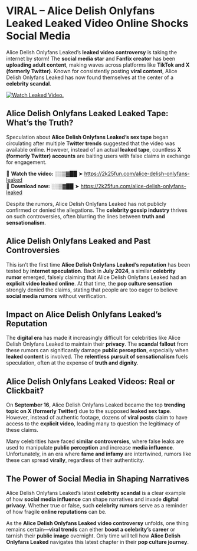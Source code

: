 # VIRAL – Alice Delish Onlyfans Leaked Leaked Video Online Shocks Social Media 

Alice Delish Onlyfans Leaked’s **leaked video controversy** is taking the internet by storm! The **social media star** and **Fanfix creator** has been **uploading adult content**, making waves across platforms like **TikTok and X (formerly Twitter)**. Known for consistently posting **viral content**, Alice Delish Onlyfans Leaked has now found themselves at the center of a **celebrity scandal**.  

[![Watch Leaked Video.](https://miro.medium.com/v2/resize:fit:828/format:webp/1*cilzJN44JGOrTw9NJCrNHA.gif "Watch Leaked Video")](https://2k25fun.com/alice-delish-onlyfans-leaked)

## **Alice Delish Onlyfans Leaked Leaked Tape: What’s the Truth?**  
Speculation about **Alice Delish Onlyfans Leaked’s sex tape** began circulating after multiple **Twitter trends** suggested that the video was available online. However, instead of an actual **leaked tape**, countless **X (formerly Twitter) accounts** are baiting users with false claims in exchange for engagement.  

🔹 **Watch the video:** ░░▒▓██ ➤ https://2k25fun.com/alice-delish-onlyfans-leaked  
🔹 **Download now:** ░░▒▓██ ➤ https://2k25fun.com/alice-delish-onlyfans-leaked  

Despite the rumors, Alice Delish Onlyfans Leaked has not publicly confirmed or denied the allegations. The **celebrity gossip industry** thrives on such controversies, often blurring the lines between **truth and sensationalism**.  

## **Alice Delish Onlyfans Leaked and Past Controversies**  
This isn’t the first time **Alice Delish Onlyfans Leaked’s reputation** has been tested by **internet speculation**. Back in **July 2024**, a similar **celebrity rumor** emerged, falsely claiming that Alice Delish Onlyfans Leaked had an **explicit video leaked online**. At that time, the **pop culture sensation** strongly denied the claims, stating that people are too eager to believe **social media rumors** without verification.  

## **Impact on Alice Delish Onlyfans Leaked’s Reputation**  
The **digital era** has made it increasingly difficult for celebrities like Alice Delish Onlyfans Leaked to maintain their **privacy**. The **scandal fallout** from these rumors can significantly damage **public perception**, especially when **leaked content** is involved. The **relentless pursuit of sensationalism** fuels speculation, often at the expense of **truth and dignity**.  

## **Alice Delish Onlyfans Leaked Videos: Real or Clickbait?**  
On **September 16**, Alice Delish Onlyfans Leaked became the top **trending topic on X (formerly Twitter)** due to the supposed **leaked sex tape**. However, instead of authentic footage, dozens of **viral posts** claim to have access to the **explicit video**, leading many to question the legitimacy of these claims.  

Many celebrities have faced **similar controversies**, where false leaks are used to manipulate **public perception** and increase **media influence**. Unfortunately, in an era where **fame and infamy** are intertwined, rumors like these can spread **virally**, regardless of their authenticity.  

## **The Power of Social Media in Shaping Narratives**  
Alice Delish Onlyfans Leaked’s latest **celebrity scandal** is a clear example of how **social media influence** can shape narratives and invade **digital privacy**. Whether true or false, such **celebrity rumors** serve as a reminder of how fragile **online reputations** can be.  

As the **Alice Delish Onlyfans Leaked video controversy** unfolds, one thing remains certain—**viral trends** can either **boost a celebrity’s career** or tarnish their **public image** overnight. Only time will tell how **Alice Delish Onlyfans Leaked** navigates this latest chapter in their **pop culture journey**. 